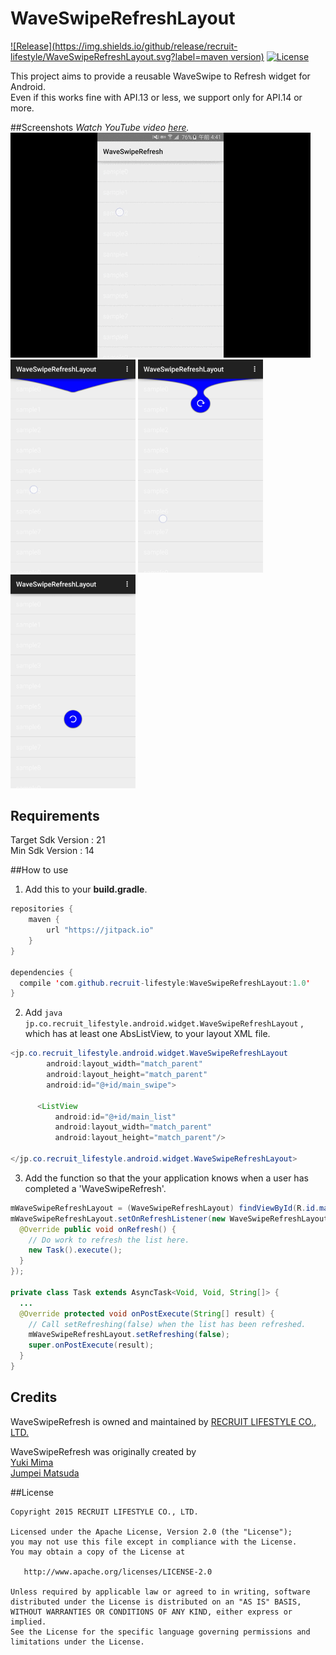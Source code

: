 # WaveSwipeRefreshLayout

[![Release](https://img.shields.io/github/release/recruit-lifestyle/WaveSwipeRefreshLayout.svg?label=maven version)](https://github.com/recruit-lifestyle/WaveSwipeRefreshLayout)
[![License](https://img.shields.io/hexpm/l/plug.svg)]()

This project aims to provide a reusable WaveSwipe to Refresh widget for Android.  
Even if this works fine with API.13 or less, we support only for API.14 or more.


##Screenshots
*Watch YouTube video [here](https://www.youtube.com/watch?v=aGeeLE9vxY4&feature=youtu.be).*
![](./sc/animation.gif)
<img src="./sc/sc1.png" width="200">
<img src="./sc/sc2.png" width="200">
<img src="./sc/sc3.png" width="200">

## Requirements
Target Sdk Version : 21  
Min Sdk Version : 14  

##How to use
1) Add this to your **build.gradle**.
```java
repositories {
    maven {
        url "https://jitpack.io"
    }
}

dependencies {
  compile 'com.github.recruit-lifestyle:WaveSwipeRefreshLayout:1.0'
}
```  

2) Add  ```java jp.co.recruit_lifestyle.android.widget.WaveSwipeRefreshLayout``` , which has at least one AbsListView, to your layout XML file.
```java
<jp.co.recruit_lifestyle.android.widget.WaveSwipeRefreshLayout
        android:layout_width="match_parent"
        android:layout_height="match_parent"
        android:id="@+id/main_swipe">

      <ListView
          android:id="@+id/main_list"
          android:layout_width="match_parent"
          android:layout_height="match_parent"/>

</jp.co.recruit_lifestyle.android.widget.WaveSwipeRefreshLayout>
```  

3) Add the function so that the your application knows when a user has completed a 'WaveSwipeRefresh'.
```java
mWaveSwipeRefreshLayout = (WaveSwipeRefreshLayout) findViewById(R.id.main_swipe);
mWaveSwipeRefreshLayout.setOnRefreshListener(new WaveSwipeRefreshLayout.OnRefreshListener() {
  @Override public void onRefresh() {
    // Do work to refresh the list here.
    new Task().execute();
  }
});

private class Task extends AsyncTask<Void, Void, String[]> {
  ...
  @Override protected void onPostExecute(String[] result) {
    // Call setRefreshing(false) when the list has been refreshed.
    mWaveSwipeRefreshLayout.setRefreshing(false);
    super.onPostExecute(result);
  }
}
```

## Credits

WaveSwipeRefresh is owned and maintained by [RECRUIT LIFESTYLE CO., LTD.](http://www.recruit-lifestyle.co.jp/)

WaveSwipeRefresh was originally created by  
[Yuki Mima](https://github.com/amyu)  
[Jumpei Matsuda](https://github.com/jmatsu)


##License

    Copyright 2015 RECRUIT LIFESTYLE CO., LTD.

    Licensed under the Apache License, Version 2.0 (the "License");
    you may not use this file except in compliance with the License.
    You may obtain a copy of the License at

       http://www.apache.org/licenses/LICENSE-2.0

    Unless required by applicable law or agreed to in writing, software
    distributed under the License is distributed on an "AS IS" BASIS,
    WITHOUT WARRANTIES OR CONDITIONS OF ANY KIND, either express or implied.
    See the License for the specific language governing permissions and
    limitations under the License.
